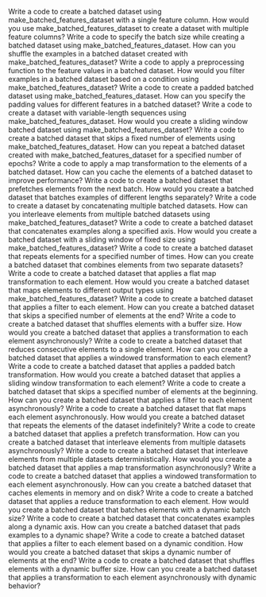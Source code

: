 Write a code to create a batched dataset using make_batched_features_dataset with a single feature column.
How would you use make_batched_features_dataset to create a dataset with multiple feature columns?
Write a code to specify the batch size while creating a batched dataset using make_batched_features_dataset.
How can you shuffle the examples in a batched dataset created with make_batched_features_dataset?
Write a code to apply a preprocessing function to the feature values in a batched dataset.
How would you filter examples in a batched dataset based on a condition using make_batched_features_dataset?
Write a code to create a padded batched dataset using make_batched_features_dataset.
How can you specify the padding values for different features in a batched dataset?
Write a code to create a dataset with variable-length sequences using make_batched_features_dataset.
How would you create a sliding window batched dataset using make_batched_features_dataset?
Write a code to create a batched dataset that skips a fixed number of elements using make_batched_features_dataset.
How can you repeat a batched dataset created with make_batched_features_dataset for a specified number of epochs?
Write a code to apply a map transformation to the elements of a batched dataset.
How can you cache the elements of a batched dataset to improve performance?
Write a code to create a batched dataset that prefetches elements from the next batch.
How would you create a batched dataset that batches examples of different lengths separately?
Write a code to create a dataset by concatenating multiple batched datasets.
How can you interleave elements from multiple batched datasets using make_batched_features_dataset?
Write a code to create a batched dataset that concatenates examples along a specified axis.
How would you create a batched dataset with a sliding window of fixed size using make_batched_features_dataset?
Write a code to create a batched dataset that repeats elements for a specified number of times.
How can you create a batched dataset that combines elements from two separate datasets?
Write a code to create a batched dataset that applies a flat map transformation to each element.
How would you create a batched dataset that maps elements to different output types using make_batched_features_dataset?
Write a code to create a batched dataset that applies a filter to each element.
How can you create a batched dataset that skips a specified number of elements at the end?
Write a code to create a batched dataset that shuffles elements with a buffer size.
How would you create a batched dataset that applies a transformation to each element asynchronously?
Write a code to create a batched dataset that reduces consecutive elements to a single element.
How can you create a batched dataset that applies a windowed transformation to each element?
Write a code to create a batched dataset that applies a padded batch transformation.
How would you create a batched dataset that applies a sliding window transformation to each element?
Write a code to create a batched dataset that skips a specified number of elements at the beginning.
How can you create a batched dataset that applies a filter to each element asynchronously?
Write a code to create a batched dataset that flat maps each element asynchronously.
How would you create a batched dataset that repeats the elements of the dataset indefinitely?
Write a code to create a batched dataset that applies a prefetch transformation.
How can you create a batched dataset that interleave elements from multiple datasets asynchronously?
Write a code to create a batched dataset that interleave elements from multiple datasets deterministically.
How would you create a batched dataset that applies a map transformation asynchronously?
Write a code to create a batched dataset that applies a windowed transformation to each element asynchronously.
How can you create a batched dataset that caches elements in memory and on disk?
Write a code to create a batched dataset that applies a reduce transformation to each element.
How would you create a batched dataset that batches elements with a dynamic batch size?
Write a code to create a batched dataset that concatenates examples along a dynamic axis.
How can you create a batched dataset that pads examples to a dynamic shape?
Write a code to create a batched dataset that applies a filter to each element based on a dynamic condition.
How would you create a batched dataset that skips a dynamic number of elements at the end?
Write a code to create a batched dataset that shuffles elements with a dynamic buffer size.
How can you create a batched dataset that applies a transformation to each element asynchronously with dynamic behavior?